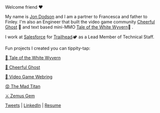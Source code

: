 Welcome friend ❤️

My name is [Jon Dodson](http://jdodson.org) and I am a partner to Francesca and father to Finley. I'm also an Engineer that built the video game community [Cheerful Ghost](https://cheerfulghost.com) 👻  and text based mini-MMO [Tale of the White Wyvern](https://thewhitewyvern.com)🐉 .

I work at [Salesforce](https://salesforce.com) for [Trailhead](https://trailblazer.me/id/jdodson)🏕  as a Lead Member of Technical Staff.

Fun projects I created you can tippity-tap:

[🐉  Tale of the White Wyvern](https://thewhitewyvern.com)

[👻  Cheerful Ghost](https://cheerfulghost.com)

[👾  Video Game Webring](http://vgw.io/)

[😡  The Mad Titan](https://github.com/jdodson/themadtitan)

[⚔️  Zemus Gem](https://github.com/jdodson/zemus)

[Tweets](https://twitter.com/jdodson) | [LinkedIn](https://www.linkedin.com/in/jonathandodson/) | [Resume](http://jdodson.org/resume.html)
